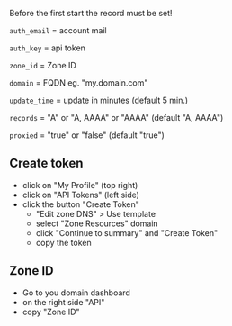 Before the first start the record must be set!

`auth_email`    = account mail

`auth_key`      = api token

`zone_id`       = Zone ID

`domain`        = FQDN eg. "my.domain.com"

`update_time`   = update in minutes (default 5 min.)

`records`       = "A" or "A, AAAA" or "AAAA" (default "A, AAAA")

`proxied`       = "true" or "false" (default "true")


## Create token
* click on "My Profile" (top right)
* click on "API Tokens" (left side)
* click the button "Create Token"
    * "Edit zone DNS" > Use template
    * select "Zone Resources" domain
    * click "Continue to summary" and "Create Token"
    * copy the token

## Zone ID
* Go to you domain dashboard
* on the right side "API"
* copy "Zone ID"